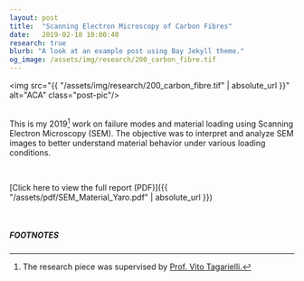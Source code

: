 ```yaml
---
layout: post
title:  "Scanning Electron Microscopy of Carbon Fibres"
date:   2019-02-18 10:00:40
research: true
blurb: "A look at an example post using Bay Jekyll theme."
og_image: /assets/img/research/200_carbon_fibre.tif
---
```


<img src="{{ "/assets/img/research/200_carbon_fibre.tif" | absolute_url }}" alt="ACA" class="post-pic"/>
<br />
<br />

This is my 2019[^1] work on failure modes and material loading using Scanning Electron Microscopy (SEM). The objective was to interpret and analyze SEM images to better understand material behavior under various loading conditions.

<br />

[Click here to view the full report (PDF)]({{ "/assets/pdf/SEM_Material_Yaro.pdf" | absolute_url }})

<br />

##### FOOTNOTES

[^1]: The research piece was supervised by <a href="https://profiles.imperial.ac.uk/v.tagarielli"> Prof. Vito Tagarielli.</a>